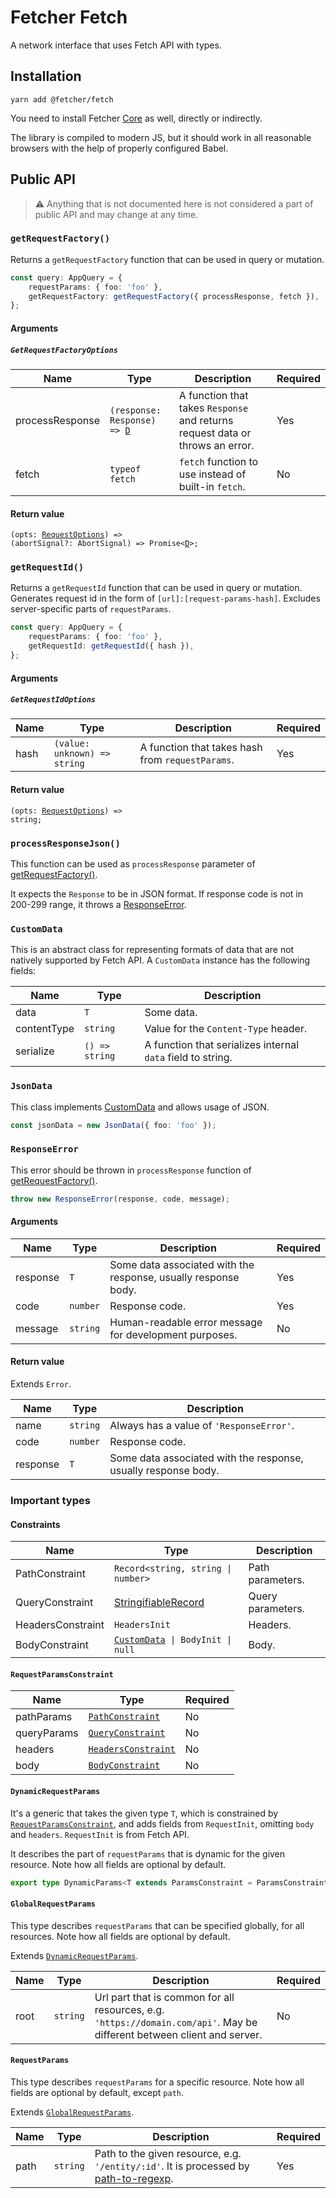 # Fetcher Fetch

A network interface that uses Fetch API with types.

## Installation

```
yarn add @fetcher/fetch
```

You need to install Fetcher [Core](../../packages/core) as well, directly or indirectly.

The library is compiled to modern JS, but it should work in all reasonable browsers with the help of properly configured Babel.

## Public API

> ⚠ Anything that is not documented here is not considered a part of public API and may change at any time.

### `getRequestFactory()`

Returns a `getRequestFactory` function that can be used in query or mutation.

```typescript
const query: AppQuery = {
    requestParams: { foo: 'foo' },
    getRequestFactory: getRequestFactory({ processResponse, fetch }),
};
```

#### Arguments

##### `GetRequestFactoryOptions`

| Name            | Type                                                                             | Description                                                                   | Required |
| --------------- | -------------------------------------------------------------------------------- | ----------------------------------------------------------------------------- | -------- |
| processResponse | <code>(response: Response) => [D](../../packages/core#user-defined-types)</code> | A function that takes `Response` and returns request data or throws an error. | Yes      |
| fetch           | `typeof fetch`                                                                   | `fetch` function to use instead of built-in `fetch`.                          | No       |

#### Return value

<code>(opts: [RequestOptions](../../packages/core#requestoptions)) => (abortSignal?: AbortSignal) => Promise<[D](../../packages/core#user-defined-types)>;</code>

### `getRequestId()`

Returns a `getRequestId` function that can be used in query or mutation. Generates request id in the form of `[url]:[request-params-hash]`. Excludes server-specific parts of `requestParams`.

```typescript
const query: AppQuery = {
    requestParams: { foo: 'foo' },
    getRequestId: getRequestId({ hash }),
};
```

#### Arguments

##### `GetRequestIdOptions`

| Name | Type                                    | Description                                      | Required |
| ---- | --------------------------------------- | ------------------------------------------------ | -------- |
| hash | <code>(value: unknown) => string</code> | A function that takes hash from `requestParams`. | Yes      |

#### Return value

<code>(opts: [RequestOptions](../../packages/core#requestoptions)) => string;</code>

### `processResponseJson()`

This function can be used as `processResponse` parameter of [getRequestFactory()](#getrequestfactory).

It expects the `Response` to be in JSON format. If response code is not in 200-299 range, it throws a [ResponseError](#responseerror).

### `CustomData`

This is an abstract class for representing formats of data that are not natively supported by Fetch API. A `CustomData` instance has the following fields:

| Name        | Type           | Description                                                 |
| ----------- | -------------- | ----------------------------------------------------------- |
| data        | `T`            | Some data.                                                  |
| contentType | `string`       | Value for the `Content-Type` header.                        |
| serialize   | `() => string` | A function that serializes internal `data` field to string. |

### `JsonData`

This class implements [CustomData](#customdata) and allows usage of JSON.

```typescript
const jsonData = new JsonData({ foo: 'foo' });
```

### `ResponseError`

This error should be thrown in `processResponse` function of [getRequestFactory()](#getrequestfactory).

```typescript
throw new ResponseError(response, code, message);
```

#### Arguments

| Name     | Type     | Description                                                    | Required |
| -------- | -------- | -------------------------------------------------------------- | -------- |
| response | `T`      | Some data associated with the response, usually response body. | Yes      |
| code     | `number` | Response code.                                                 | Yes      |
| message  | `string` | Human-readable error message for development purposes.         | No       |

#### Return value

Extends `Error`.

| Name     | Type     | Description                                                    |
| -------- | -------- | -------------------------------------------------------------- |
| name     | `string` | Always has a value of `'ResponseError'`.                       |
| code     | `number` | Response code.                                                 |
| response | `T`      | Some data associated with the response, usually response body. |

### Important types

#### Constraints

| Name              | Type                                                                        | Description       |
| ----------------- | --------------------------------------------------------------------------- | ----------------- |
| PathConstraint    | <code>Record<string, string &#124; number></code>                           | Path parameters.  |
| QueryConstraint   | [StringifiableRecord](https://www.npmjs.com/package/query-string)           | Query parameters. |
| HeadersConstraint | `HeadersInit`                                                               | Headers.          |
| BodyConstraint    | <code>[CustomData](#customdata)<unknown> &#124; BodyInit &#124; null</code> | Body.             |

#### `RequestParamsConstraint`

| Name        | Type                                           | Required |
| ----------- | ---------------------------------------------- | -------- |
| pathParams  | <code>[PathConstraint](#constraints)</code>    | No       |
| queryParams | <code>[QueryConstraint](#constraints)</code>   | No       |
| headers     | <code>[HeadersConstraint](#constraints)</code> | No       |
| body        | <code>[BodyConstraint](#constraints)</code>    | No       |

#### `DynamicRequestParams`

It's a generic that takes the given type `T`, which is constrained by <code>[RequestParamsConstraint](#requestparamsconstraint)</code>, and adds fields from `RequestInit`, omitting `body` and `headers`. `RequestInit` is from Fetch API.

It describes the part of `requestParams` that is dynamic for the given resource. Note how all fields are optional by default.

```typescript
export type DynamicParams<T extends ParamsConstraint = ParamsConstraint> = T & Omit<RequestInit, 'body' | 'headers'>;
```

#### `GlobalRequestParams`

This type describes `requestParams` that can be specified globally, for all resources. Note how all fields are optional by default.

Extends <code>[DynamicRequestParams](#dynamicrequestparams)</code>.

| Name | Type     | Description                                                                                                             | Required |
| ---- | -------- | ----------------------------------------------------------------------------------------------------------------------- | -------- |
| root | `string` | Url part that is common for all resources, e.g. `'https://domain.com/api'`. May be different between client and server. | No       |

#### `RequestParams`

This type describes `requestParams` for a specific resource. Note how all fields are optional by default, except `path`.

Extends <code>[GlobalRequestParams](#globalrequestparams)</code>.

| Name | Type     | Description                                                                                                                          | Required |
| ---- | -------- | ------------------------------------------------------------------------------------------------------------------------------------ | -------- |
| path | `string` | Path to the given resource, e.g. `'/entity/:id'`. It is processed by [path-to-regexp](https://www.npmjs.com/package/path-to-regexp). | Yes      |
